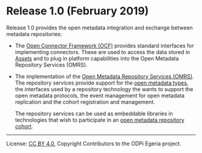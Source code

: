 <!-- SPDX-License-Identifier: CC-BY-4.0 -->
<!-- Copyright Contributors to the ODPi Egeria project. -->


# Release 1.0 (February 2019)

Release 1.0 provides the open metadata integration and exchange between
metadata repositories:

* The [Open Connector Framework (OCF)](../open-metadata-implementation/frameworks/open-connector-framework)
  provides standard interfaces for implementing connectors.  These are used
  to access the data stored in [Assets](../open-metadata-implementation/access-services/docs/concepts/assets)
  and to plug in platform capabilities
  into the Open Metadata Repository Services (OMRS).

* The implementation of the [Open Metadata Repository Services (OMRS)](../open-metadata-implementation/repository-services).
  The repository services provide support for the [open metadata types](../open-metadata-publication/website/open-metadata-types),
  the interfaces used by a repository technology the wants to support the
  open metadata protocols, the event management for open metadata replication
  and the cohort registration and management.
  
  The repository services can be used as embeddable libraries
  in technologies that wish to participate in an
  [open metadata repository cohort](../open-metadata-implementation/repository-services/docs/open-metadata-repository-cohort.md).


----
License: [CC BY 4.0](https://creativecommons.org/licenses/by/4.0/),
Copyright Contributors to the ODPi Egeria project.